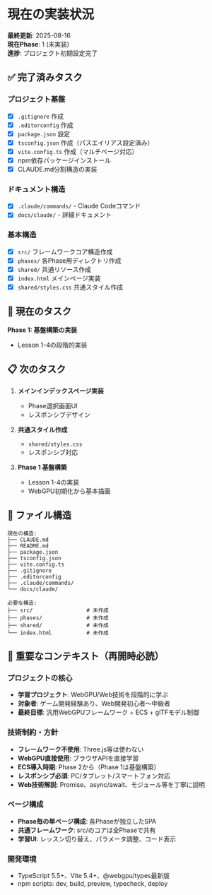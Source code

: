 # 現在の実装状況

**最終更新**: 2025-08-16  
**現在Phase**: 1 (未実装)  
**進捗**: プロジェクト初期設定完了

## ✅ 完了済みタスク

### プロジェクト基盤
- [x] `.gitignore` 作成
- [x] `.editorconfig` 作成  
- [x] `package.json` 設定
- [x] `tsconfig.json` 作成（パスエイリアス設定済み）
- [x] `vite.config.ts` 作成（マルチページ対応）
- [x] npm依存パッケージインストール
- [x] CLAUDE.md分割構造の実装

### ドキュメント構造
- [x] `.claude/commands/` - Claude Codeコマンド
- [x] `docs/claude/` - 詳細ドキュメント

### 基本構造
- [x] `src/` フレームワークコア構造作成
- [x] `phases/` 各Phase用ディレクトリ作成
- [x] `shared/` 共通リソース作成
- [x] `index.html` メインページ実装
- [x] `shared/styles.css` 共通スタイル作成

## 🚧 現在のタスク

**Phase 1: 基盤構築の実装**
- Lesson 1-4の段階的実装

## 📋 次のタスク

1. **メインインデックスページ実装**
   - Phase選択画面UI
   - レスポンシブデザイン

2. **共通スタイル作成**
   - `shared/styles.css`
   - レスポンシブ対応

3. **Phase 1 基盤構築**
   - Lesson 1-4の実装
   - WebGPU初期化から基本描画

## 📁 ファイル構造

```
現在の構造:
├── CLAUDE.md
├── README.md
├── package.json
├── tsconfig.json
├── vite.config.ts
├── .gitignore
├── .editorconfig
├── .claude/commands/
└── docs/claude/

必要な構造:
├── src/                 # 未作成
├── phases/              # 未作成  
├── shared/              # 未作成
└── index.html           # 未作成
```

## 🎯 重要なコンテキスト（再開時必読）

### プロジェクトの核心
- **学習プロジェクト**: WebGPU/Web技術を段階的に学ぶ
- **対象者**: ゲーム開発経験あり、Web開発初心者〜中級者
- **最終目標**: 汎用WebGPUフレームワーク + ECS + glTFモデル制御

### 技術制約・方針
- **フレームワーク不使用**: Three.js等は使わない
- **WebGPU直接使用**: ブラウザAPIを直接学習
- **ECS導入時期**: Phase 2から（Phase 1は基盤構築）
- **レスポンシブ必須**: PC/タブレット/スマートフォン対応
- **Web技術解説**: Promise、async/await、モジュール等を丁寧に説明

### ページ構成
- **Phase毎の単ページ構成**: 各Phaseが独立したSPA
- **共通フレームワーク**: src/のコアは全Phaseで共有
- **学習UI**: レッスン切り替え、パラメータ調整、コード表示

### 開発環境
- TypeScript 5.5+、Vite 5.4+、@webgpu/types最新版
- npm scripts: dev, build, preview, typecheck, deploy